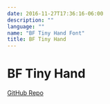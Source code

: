```yaml
---
date: 2016-11-27T17:36:16-06:00
description: ""
language: ""
name: "BF Tiny Hand Font"
title: BF Tiny Hand
---
```


# BF Tiny Hand

[GitHub Repo](https://github.com/soleo/font-BFTinyHand)